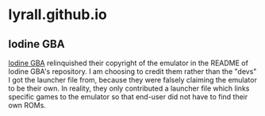 # lyrall.github.io

## Iodine GBA

[Iodine GBA](https://github.com/taisel/IodineGBA) relinquished their copyright of the emulator in the README of Iodine GBA's repository. I am choosing to credit them rather than the "devs" I got the launcher file from, because they were falsely claiming the emulator to be their own. In reality, they only contributed a launcher file which links specific games to the emulator so that end-user did not have to find their own ROMs.
